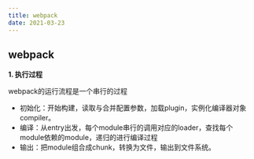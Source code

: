 ```yaml
---
title: webpack
date: 2021-03-23
---
```


## webpack

**1. 执行过程**

webpack的运行流程是一个串行的过程

- 初始化：开始构建，读取与合并配置参数，加载plugin，实例化编译器对象 compiler。
- 编译：从entry出发，每个module串行的调用对应的loader，查找每个module依赖的module，递归的进行编译过程
- 输出：把module组合成chunk，转换为文件，输出到文件系统。
